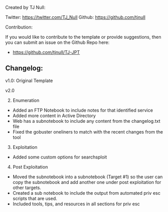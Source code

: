 Created by TJ Null:

Twitter: https://twitter.com/TJ_Null
Github: https://github.com/tjnull

Contribution: 

If you would like to contribute to the template or provide suggestions, then you can submit an issue on the Github Repo here:
- https://github.com/tjnull/TJ-JPT

## Changelog:

v1.0: Original Template

v2.0

2. Enumeration 
- Added an FTP Notebook to include notes for that identified service
- Added more content in Active Directory
- Web has a subnotebook to include any content from the changelog.txt file
- Fixed the gobuster oneliners to match with the recent changes from the tool

3. Exploitation
- Added some custom options for searchsploit

4. Post Exploitation
- Moved the subnotebook into a subnotebook (Target #1) so the user can copy the subnotebook and add another one under post exploitation for other targets. 
- Created a sub notebook to include the output from automated priv esc scripts that are used.
- Included tools, tips, and resources in all sections for priv esc
